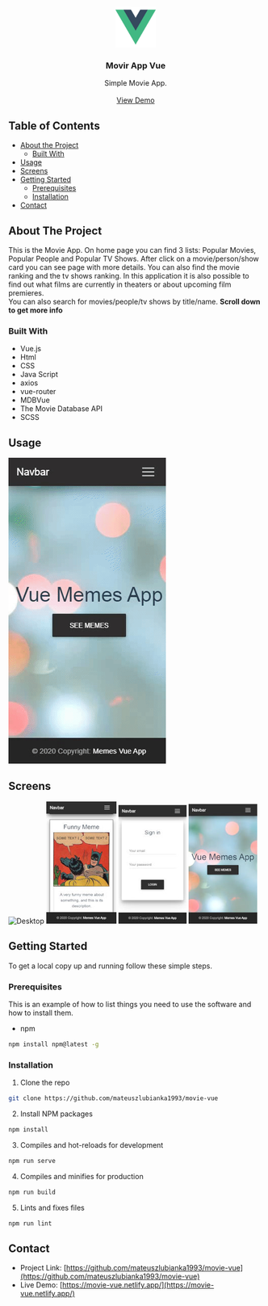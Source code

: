 <!-- PROJECT LOGO -->
<br />
<p align="center">
  <a href="https://github.com/mateuszlubianka1993/movie-vue">
    <img src="/src/assets/logo.png" alt="Logo" width="80" height="80">
  </a>

  <h3 align="center">Movir App Vue</h3>

  <p align="center">
    Simple Movie App.
    <br />
    <br />
    <a href="https://movie-vue.netlify.app">View Demo</a>
  </p>
</p>



<!-- TABLE OF CONTENTS -->
## Table of Contents

* [About the Project](#about-the-project)
  * [Built With](#built-with)
* [Usage](#usage)
* [Screens](#screens)
* [Getting Started](#getting-started)
  * [Prerequisites](#prerequisites)
  * [Installation](#installation)
* [Contact](#contact)


<!-- ABOUT THE PROJECT -->
## About The Project

This is the Movie App. On home page you can find 3 lists: Popular Movies, Popular People and Popular TV Shows. After click on a movie/person/show card you can see page with more details.
You can also find the movie ranking and the tv shows ranking. 
In this application it is also possible to find out what films are currently in theaters or about upcoming film premieres.  
You can also search for movies/people/tv shows by title/name.
**Scroll down to get more info**

### Built With

* Vue.js
* Html
* CSS
* Java Script
* axios
* vue-router
* MDBVue
* The Movie Database API
* SCSS

## Usage
![Demo](img/usage.gif)

## Screens
![Desktop](img/desktop.jpg)
![Mobile1](img/mobile1.jpg)
![Mobile2](img/mobile2.jpg)
![Mobile3](img/mobile3.jpg)

<!-- GETTING STARTED -->
## Getting Started

To get a local copy up and running follow these simple steps.

### Prerequisites

This is an example of how to list things you need to use the software and how to install them.
* npm
```sh
npm install npm@latest -g
```

### Installation
 
1. Clone the repo
```sh
git clone https://github.com/mateuszlubianka1993/movie-vue
```
2. Install NPM packages
```sh
npm install
```
3. Compiles and hot-reloads for development
```sh
npm run serve
```
4. Compiles and minifies for production
```sh
npm run build
```
5. Lints and fixes files
```sh
npm run lint
```


<!-- CONTACT -->
## Contact

* Project Link: [https://github.com/mateuszlubianka1993/movie-vue](https://github.com/mateuszlubianka1993/movie-vue)
* Live Demo: [https://movie-vue.netlify.app/](https://movie-vue.netlify.app/)
